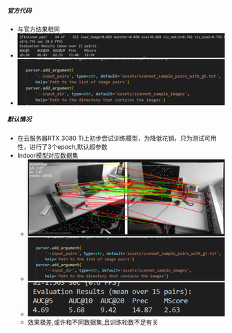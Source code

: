 ##### 官方代码
- 与官方结果相同
- ![](attachments/Pasted%20image%2020230113215415.png)
- ![](attachments/Pasted%20image%2020230113215433.png)
##### 默认情况
- 在云服务器RTX 3080 Ti上初步尝试训练模型，为降低花销，只为测试可用性，进行了3个epoch,默认超参数
- Indoor模型对应数据集
	- ![](attachments/Pasted%20image%2020230113215758.png)
	- ![](attachments/Pasted%20image%2020230113215449.png)
	- ![](attachments/Pasted%20image%2020230113215607.png)
	- 效果极差,或许和不同数据集,且训练轮数不足有关